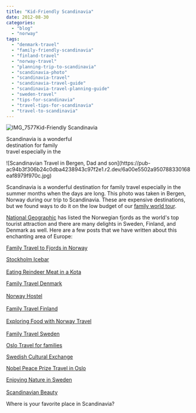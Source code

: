 ```yaml
---
title: "Kid-Friendly Scandinavia"
date: 2012-08-30
categories: 
  - "blog"
  - "norway"
tags: 
  - "denmark-travel"
  - "family-friendly-scandinavia"
  - "finland-travel"
  - "norway-travel"
  - "planning-trip-to-scandinavia"
  - "scandinavia-photo"
  - "scandinavia-travel"
  - "scandinavia-travel-guide"
  - "scandinavia-travel-planning-guide"
  - "sweden-travel"
  - "tips-for-scandinavia"
  - "travel-tips-for-scandinavia"
  - "travel-to-scandinavia"
---
```


![IMG_7577](https://pub-ac94b3f306b24c0dba4238943c97f2e1.r2.dev/6a00e5502a9507883301630503106d970d.jpg)Kid-Friendly Scandinavia  
  
Scandinavia is a wonderful  
destination for family  
travel especially in the

<!--more--> ![Scandinavian Travel in Bergen, Dad and son](https://pub-ac94b3f306b24c0dba4238943c97f2e1.r2.dev/6a00e5502a950788330168eaf8979f970c.jpg)

Scandinavia is a wonderful destination for family travel especially in the summer months when the days are long. This photo was taken in Bergen, Norway during our trip to Scandinavia. These are expensive destinations, but we found ways to do it on the low budget of our [family world tour](https://pub-ac94b3f306b24c0dba4238943c97f2e1.r2.dev/2012/01/amazing-family-world-tour.html "family world tour").  
  
[National Geographic](http://en.wikipedia.org/wiki/National_Geographic "National Geographic") has listed the Norwegian fjords as the world's top tourist attraction and there are many delights in Sweden, Finland, and Denmark as well. Here are a few posts that we have written about this enchanting area of Europe:  
  
[Family Travel to Fjords in Norway](https://pub-ac94b3f306b24c0dba4238943c97f2e1.r2.dev/2010/02/family-travel-photo-norway-in-a-nutshell-fijords-europe-roadtrip-budget-cheap-flam-train-vacation-.html#more "family travel fjords norway")  
  
[Stockholm Icebar](https://pub-ac94b3f306b24c0dba4238943c97f2e1.r2.dev/2009/02/family-travel-photo-absolut-ice-bar-in-stockholm-sweden.html#more "stockholm icebar")  
[  
Eating Reindeer Meat in a Kota](https://pub-ac94b3f306b24c0dba4238943c97f2e1.r2.dev/2009/05/family-travel-photo-sweden-reindeer-meat-in-kota-traditional-sami-lapland.html#more "eating reindeer meat in a kota")  
  
[Family Travel Denmark](https://pub-ac94b3f306b24c0dba4238943c97f2e1.r2.dev/2009/04/family-travel-photodenmark-copenhagen-tivoli-gardens-royal-danish-guard-parade-boys-drumming.html "family travel denmark")  
[  
Norway Hostel](https://pub-ac94b3f306b24c0dba4238943c97f2e1.r2.dev/2009/03/family-travel-norway-in-a-nutshell-norwegian-fijord-photo.html#more "Norway hostel ")  
[  
Family Travel Finland](https://pub-ac94b3f306b24c0dba4238943c97f2e1.r2.dev/2009/10/family-travel-photo-finland-books-library-travel-with-kids-homeschool.html "family travel finland")  
[  
Exploring Food with Norway Travel](https://pub-ac94b3f306b24c0dba4238943c97f2e1.r2.dev/2009/08/family-travel-photo-norway-bergen-fish-market-fresh-salmon.html#more "Exploring food Norway travel ")  
[  
Family Travel Sweden](https://pub-ac94b3f306b24c0dba4238943c97f2e1.r2.dev/2009/08/family-travel-photo-sweden-stockholm-harbor-boats.html#more "family travel sweden")  
  
[Oslo Travel for families](https://pub-ac94b3f306b24c0dba4238943c97f2e1.r2.dev/2009/09/family-travel-photo-norway-oslo-vigeland-sculpture-park-mother-child.html#more "Oslo travel for families")  
  
[Swedish Cultural Exchange](https://pub-ac94b3f306b24c0dba4238943c97f2e1.r2.dev/2010/03/funniest-kids-soultravelers3-family-travel-best-funny-youtube-global-kids-hilarious-sweden-trumpet-v.html#more "Swedish cultural exchange for families")  
  
[Nobel Peace Prize Travel in Oslo](https://pub-ac94b3f306b24c0dba4238943c97f2e1.r2.dev/2009/12/noble-peace-prize-obama-soultravelers3-education-family-travel-adventure-kids-war-peace.html#more "nobel peace prize travel in Oslo, norway")  
  
[Enjoying Nature in Sweden](https://pub-ac94b3f306b24c0dba4238943c97f2e1.r2.dev/2010/09/family-travel-sweden-family-friendly-tips-from-kotas-to-pippy-longstocking-camping-stockholm-ice-bar.html#more "Enjoying camping and nature in sweden")  
[  
Scandinavian Beauty](https://pub-ac94b3f306b24c0dba4238943c97f2e1.r2.dev/2011/05/family-travel-sweden-grissleham-photo.html#more "Scandinavian beauty")  
  
Where is your favorite place in Scandinavia?  
  
[](https://pub-ac94b3f306b24c0dba4238943c97f2e1.r2.dev/2009/04/family-travel-photodenmark-copenhagen-tivoli-gardens-royal-danish-guard-parade-boys-drumming.html "family travel denmark")

